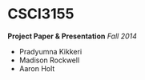 CSCI3155
========

**Project Paper & Presentation**
*Fall 2014*

* Pradyumna Kikkeri
* Madison Rockwell
* Aaron Holt
